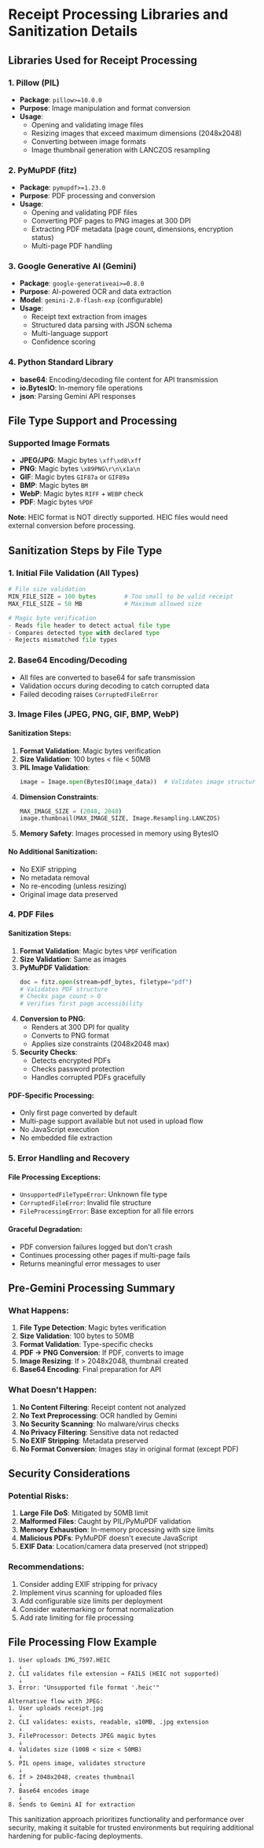 # Receipt Processing Libraries and Sanitization Details

## Libraries Used for Receipt Processing

### 1. **Pillow (PIL)**
- **Package**: `pillow>=10.0.0`
- **Purpose**: Image manipulation and format conversion
- **Usage**:
  - Opening and validating image files
  - Resizing images that exceed maximum dimensions (2048x2048)
  - Converting between image formats
  - Image thumbnail generation with LANCZOS resampling

### 2. **PyMuPDF (fitz)**
- **Package**: `pymupdf>=1.23.0`
- **Purpose**: PDF processing and conversion
- **Usage**:
  - Opening and validating PDF files
  - Converting PDF pages to PNG images at 300 DPI
  - Extracting PDF metadata (page count, dimensions, encryption status)
  - Multi-page PDF handling

### 3. **Google Generative AI (Gemini)**
- **Package**: `google-generativeai>=0.8.0`
- **Purpose**: AI-powered OCR and data extraction
- **Model**: `gemini-2.0-flash-exp` (configurable)
- **Usage**:
  - Receipt text extraction from images
  - Structured data parsing with JSON schema
  - Multi-language support
  - Confidence scoring

### 4. **Python Standard Library**
- **base64**: Encoding/decoding file content for API transmission
- **io.BytesIO**: In-memory file operations
- **json**: Parsing Gemini API responses

## File Type Support and Processing

### Supported Image Formats
- **JPEG/JPG**: Magic bytes `\xff\xd8\xff`
- **PNG**: Magic bytes `\x89PNG\r\n\x1a\n`
- **GIF**: Magic bytes `GIF87a` or `GIF89a`
- **BMP**: Magic bytes `BM`
- **WebP**: Magic bytes `RIFF` + `WEBP` check
- **PDF**: Magic bytes `%PDF`

**Note**: HEIC format is NOT directly supported. HEIC files would need external conversion before processing.

## Sanitization Steps by File Type

### 1. **Initial File Validation** (All Types)
```python
# File size validation
MIN_FILE_SIZE = 100 bytes        # Too small to be valid receipt
MAX_FILE_SIZE = 50 MB            # Maximum allowed size

# Magic byte verification
- Reads file header to detect actual file type
- Compares detected type with declared type
- Rejects mismatched file types
```

### 2. **Base64 Encoding/Decoding**
- All files are converted to base64 for safe transmission
- Validation occurs during decoding to catch corrupted data
- Failed decoding raises `CorruptedFileError`

### 3. **Image Files (JPEG, PNG, GIF, BMP, WebP)**

#### Sanitization Steps:
1. **Format Validation**: Magic bytes verification
2. **Size Validation**: 100 bytes < file < 50MB
3. **PIL Image Validation**:
   ```python
   image = Image.open(BytesIO(image_data))  # Validates image structure
   ```
4. **Dimension Constraints**:
   ```python
   MAX_IMAGE_SIZE = (2048, 2048)
   image.thumbnail(MAX_IMAGE_SIZE, Image.Resampling.LANCZOS)
   ```
5. **Memory Safety**: Images processed in memory using BytesIO

#### No Additional Sanitization:
- No EXIF stripping
- No metadata removal
- No re-encoding (unless resizing)
- Original image data preserved

### 4. **PDF Files**

#### Sanitization Steps:
1. **Format Validation**: Magic bytes `%PDF` verification
2. **Size Validation**: Same as images
3. **PyMuPDF Validation**:
   ```python
   doc = fitz.open(stream=pdf_bytes, filetype="pdf")
   # Validates PDF structure
   # Checks page count > 0
   # Verifies first page accessibility
   ```
4. **Conversion to PNG**:
   - Renders at 300 DPI for quality
   - Converts to PNG format
   - Applies size constraints (2048x2048 max)
5. **Security Checks**:
   - Detects encrypted PDFs
   - Checks password protection
   - Handles corrupted PDFs gracefully

#### PDF-Specific Processing:
- Only first page converted by default
- Multi-page support available but not used in upload flow
- No JavaScript execution
- No embedded file extraction

### 5. **Error Handling and Recovery**

#### File Processing Exceptions:
- `UnsupportedFileTypeError`: Unknown file type
- `CorruptedFileError`: Invalid file structure
- `FileProcessingError`: Base exception for all file errors

#### Graceful Degradation:
- PDF conversion failures logged but don't crash
- Continues processing other pages if multi-page fails
- Returns meaningful error messages to user

## Pre-Gemini Processing Summary

### What Happens:
1. **File Type Detection**: Magic bytes verification
2. **Size Validation**: 100 bytes to 50MB
3. **Format Validation**: Type-specific checks
4. **PDF → PNG Conversion**: If PDF, converts to image
5. **Image Resizing**: If > 2048x2048, thumbnail created
6. **Base64 Encoding**: Final preparation for API

### What Doesn't Happen:
1. **No Content Filtering**: Receipt content not analyzed
2. **No Text Preprocessing**: OCR handled by Gemini
3. **No Security Scanning**: No malware/virus checks
4. **No Privacy Filtering**: Sensitive data not redacted
5. **No EXIF Stripping**: Metadata preserved
6. **No Format Conversion**: Images stay in original format (except PDF)

## Security Considerations

### Potential Risks:
1. **Large File DoS**: Mitigated by 50MB limit
2. **Malformed Files**: Caught by PIL/PyMuPDF validation
3. **Memory Exhaustion**: In-memory processing with size limits
4. **Malicious PDFs**: PyMuPDF doesn't execute JavaScript
5. **EXIF Data**: Location/camera data preserved (not stripped)

### Recommendations:
1. Consider adding EXIF stripping for privacy
2. Implement virus scanning for uploaded files
3. Add configurable size limits per deployment
4. Consider watermarking or format normalization
5. Add rate limiting for file processing

## File Processing Flow Example

```
1. User uploads IMG_7597.HEIC
   ↓
2. CLI validates file extension → FAILS (HEIC not supported)
   ↓
3. Error: "Unsupported file format '.heic'"

Alternative flow with JPEG:
1. User uploads receipt.jpg
   ↓
2. CLI validates: exists, readable, ≤10MB, .jpg extension
   ↓
3. FileProcessor: Detects JPEG magic bytes
   ↓
4. Validates size (100B < size < 50MB)
   ↓
5. PIL opens image, validates structure
   ↓
6. If > 2048x2048, creates thumbnail
   ↓
7. Base64 encodes image
   ↓
8. Sends to Gemini AI for extraction
```

This sanitization approach prioritizes functionality and performance over security, making it suitable for trusted environments but requiring additional hardening for public-facing deployments.

